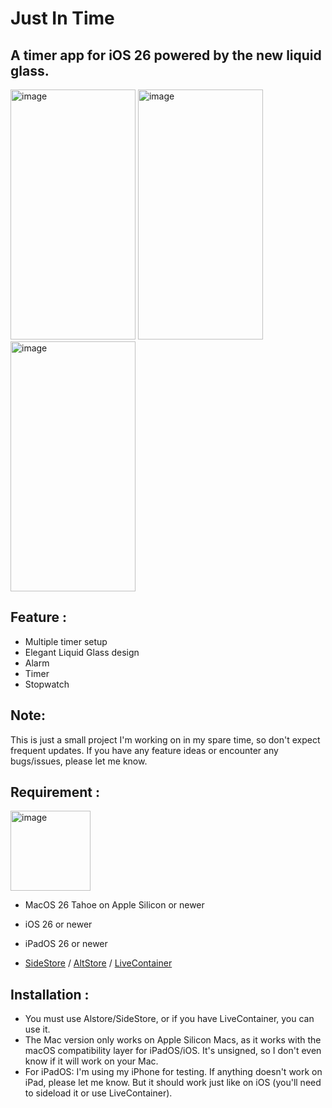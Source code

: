 # Just In Time

## A timer app for iOS 26 powered by the new liquid glass.

<img width="200" height="400" alt="image" src="https://github.com/user-attachments/assets/18de5eb9-eb3d-44fd-9143-7b867853ee50" />

<img width="200" height="400" alt="image" src="https://github.com/user-attachments/assets/2b8da845-773b-4531-aaa4-c553401e8d09" />

<img width="200" height="400" alt="image" src="https://github.com/user-attachments/assets/5ad7f652-7c33-453e-b246-a61de9fe0642" />


## Feature :
- Multiple timer setup 
- Elegant Liquid Glass design
- Alarm
- Timer
- Stopwatch

## Note:
This is just a small project I'm working on in my spare time, so don't expect frequent updates.
If you have any feature ideas or encounter any bugs/issues, please let me know.

## Requirement : 
<img width="128" height="128" alt="image" src="https://github.com/user-attachments/assets/9c6e3bfb-19c6-4c9d-ad55-ae769968d4e8" />
 
 
 - MacOS 26 Tahoe on Apple Silicon or newer
   
 - iOS 26 or newer
   
 - iPadOS 26 or newer

 - [SideStore](https://sidestore.io) / [AltStore](https://altstore.io) / [LiveContainer](https://github.com/LiveContainer/LiveContainer)

## Installation :
- You must use Alstore/SideStore, or if you have LiveContainer, you can use it.
- The Mac version only works on Apple Silicon Macs, as it works with the macOS compatibility layer for iPadOS/iOS. It's unsigned, so I don't even know if it will work on your Mac.
- For iPadOS: I'm using my iPhone for testing. If anything doesn't work on iPad, please let me know.
But it should work just like on iOS (you'll need to sideload it or use LiveContainer).
